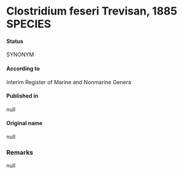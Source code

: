 Clostridium feseri Trevisan, 1885 SPECIES
=======

#### Status
SYNONYM

#### According to
Interim Register of Marine and Nonmarine Genera

#### Published in
null

#### Original name
null

### Remarks
null